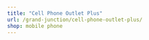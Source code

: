 ```yaml
---
title: "Cell Phone Outlet Plus"
url: /grand-junction/cell-phone-outlet-plus/
shop: mobile phone
---
```

